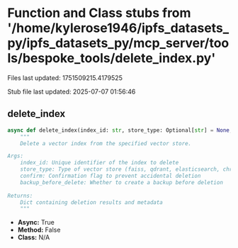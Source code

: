 # Function and Class stubs from '/home/kylerose1946/ipfs_datasets_py/ipfs_datasets_py/mcp_server/tools/bespoke_tools/delete_index.py'

Files last updated: 1751509215.4179525

Stub file last updated: 2025-07-07 01:56:46

## delete_index

```python
async def delete_index(index_id: str, store_type: Optional[str] = None, confirm: bool = False, backup_before_delete: bool = True) -> Dict[str, Any]:
    """
    Delete a vector index from the specified vector store.

Args:
    index_id: Unique identifier of the index to delete
    store_type: Type of vector store (faiss, qdrant, elasticsearch, chromadb)
    confirm: Confirmation flag to prevent accidental deletion
    backup_before_delete: Whether to create a backup before deletion
    
Returns:
    Dict containing deletion results and metadata
    """
```
* **Async:** True
* **Method:** False
* **Class:** N/A
